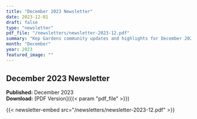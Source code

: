 ```yaml
---
title: "December 2023 Newsletter"
date: 2023-12-01
draft: false
type: "newsletter"
pdf_file: "/newsletters/newsletter-2023-12.pdf"
summary: "Kep Gardens community updates and highlights for December 2023"
month: "December"
year: 2023
featured_image: ""
---
```


## December 2023 Newsletter

**Published:** December 2023  
**Download:** [PDF Version]({{< param "pdf_file" >}})

{{< newsletter-embed src="/newsletters/newsletter-2023-12.pdf" >}} 